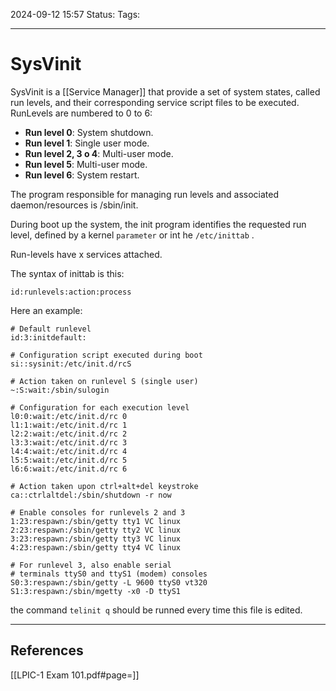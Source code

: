 2024-09-12 15:57
Status:
Tags:
___
# SysVinit

SysVinit is a [[Service Manager]] that provide a set of system states, called run levels, and their corresponding service script files to be executed.
RunLevels are numbered to 0 to 6:

- **Run level 0**: System shutdown.
- **Run level 1**: Single user mode.
- **Run level 2, 3 o 4**: Multi-user mode.
- **Run level 5**: Multi-user mode.
- **Run level 6**: System restart.

The program responsible for managing run levels and associated daemon/resources is /sbin/init.

During boot up the system, the init program identifies the requested run level, defined by a kernel `parameter` or int he `/etc/inittab` .

Run-levels have x services attached.

The syntax of inittab is this:

```
id:runlevels:action:process
```

Here an example:

```
# Default runlevel
id:3:initdefault:

# Configuration script executed during boot
si::sysinit:/etc/init.d/rcS

# Action taken on runlevel S (single user)
~:S:wait:/sbin/sulogin

# Configuration for each execution level
l0:0:wait:/etc/init.d/rc 0
l1:1:wait:/etc/init.d/rc 1
l2:2:wait:/etc/init.d/rc 2
l3:3:wait:/etc/init.d/rc 3
l4:4:wait:/etc/init.d/rc 4
l5:5:wait:/etc/init.d/rc 5
l6:6:wait:/etc/init.d/rc 6

# Action taken upon ctrl+alt+del keystroke
ca::ctrlaltdel:/sbin/shutdown -r now

# Enable consoles for runlevels 2 and 3
1:23:respawn:/sbin/getty tty1 VC linux
2:23:respawn:/sbin/getty tty2 VC linux
3:23:respawn:/sbin/getty tty3 VC linux
4:23:respawn:/sbin/getty tty4 VC linux

# For runlevel 3, also enable serial
# terminals ttyS0 and ttyS1 (modem) consoles
S0:3:respawn:/sbin/getty -L 9600 ttyS0 vt320
S1:3:respawn:/sbin/mgetty -x0 -D ttyS1

```

the command `telinit q` should be runned every time this file is edited.



___
## References
[[LPIC-1 Exam 101.pdf#page=]]